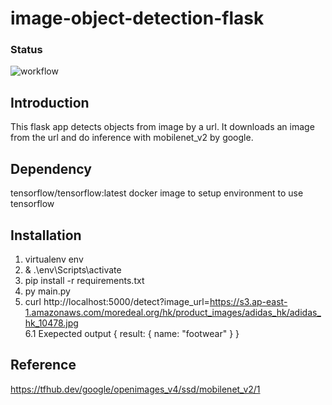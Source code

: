image-object-detection-flask
==================

### Status
![workflow](https://github.com/moredeal-org/image-object-detection-flask/actions/workflows/ci.yml/badge.svg)

Introduction
------------
This flask app detects objects from image by a url. It downloads an image from the url and do inference with mobilenet_v2 by google.

Dependency
------------
tensorflow/tensorflow:latest docker image to setup environment to use tensorflow

Installation
------------
1. virtualenv env
2. & .\env\Scripts\activate
3. pip install -r requirements.txt
4. py main.py
5. curl http://localhost:5000/detect?image_url=https://s3.ap-east-1.amazonaws.com/moredeal.org/hk/product_images/adidas_hk/adidas_hk_10478.jpg<br/>6.1 Exepected output
  { result: { name: "footwear" } }

Reference
------------
https://tfhub.dev/google/openimages_v4/ssd/mobilenet_v2/1
